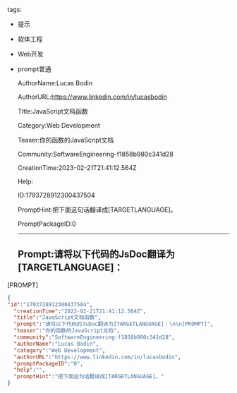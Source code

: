   tags: 
- 提示
- 软体工程
- Web开发
- prompt普通

  AuthorName:Lucas Bodin

  AuthorURL:https://www.linkedin.com/in/lucasbodin

  Title:JavaScript文档函数

  Category:Web Development

  Teaser:你的函数的JavaScript文档

  Community:SoftwareEngineering-f1858b980c341d28

  CreationTime:2023-02-21T21:41:12.564Z

  Help:

  ID:1793728912300437504

  PromptHint:把下面这句话翻译成[TARGETLANGUAGE]。

  PromptPackageID:0

  ---

  ## Prompt:请将以下代码的JsDoc翻译为[TARGETLANGUAGE]：

[PROMPT]

  ```json
  {
  "id":"1793728912300437504",
    "creationTime":"2023-02-21T21:41:12.564Z",
    "title":"JavaScript文档函数",
    "prompt":"请将以下代码的JsDoc翻译为[TARGETLANGUAGE]：\n\n[PROMPT]",
    "teaser":"你的函数的JavaScript文档",
    "community":"SoftwareEngineering-f1858b980c341d28",
    "authorName":"Lucas Bodin",
    "category":"Web Development",
    "authorURL":"https://www.linkedin.com/in/lucasbodin",
    "promptPackageID":"0",
    "help":"",
    "promptHint":"把下面这句话翻译成[TARGETLANGUAGE]。"
  }
  ```
